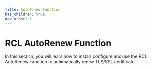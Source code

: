 ```yaml
---
title: AutoRenew Function
has_children: true
nav_order: 5
---
```


# RCL AutoRenew Function

In this section, you will learn how to install, configure and use the RCL AutoRenew Function to automatically renew TLS/SSL certificate.